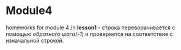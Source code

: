 # Module4
homeworks for module 4 /n
**lesson1** - строка переворачивается с помощью *обратного шага(-1)* и проверяется на соответствие с изначальной строкой.
